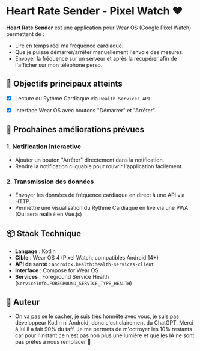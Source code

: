 # Heart Rate Sender - Pixel Watch ❤️

**Heart Rate Sender** est une application pour Wear OS (Google Pixel Watch) permettant de :

- Lire en temps réel ma fréquence cardiaque.
- Que je puisse démarrer/arrêter manuellement l'envoie des mesures.
- Envoyer la fréquence sur un serveur et après la récupérer afin de l'afficher sur mon téléphone perso.


## 🎯 Objectifs principaux atteints

- [x] Lecture du Rythme Cardiaque via `Health Services API`.
- [x] Interface Wear OS avec boutons "Démarrer" et "Arrêter".


## 🚀 Prochaines améliorations prévues

### 1. Notification interactive
- Ajouter un bouton "Arrêter" directement dans la notification.
- Rendre la notification cliquable pour rouvrir l'application facilement.

### 2. Transmission des données
- Envoyer les données de fréquence cardiaque en direct à une API via HTTP.
- Permettre une visualisation du Rythme Cardiaque en live via une PWA (Qui sera réalisé en Vue.js)


## 📦 Stack Technique
- **Langage** : Kotlin
- **Cible** : Wear OS 4 (Pixel Watch, compatibles Android 14+)
- **API de santé** : `androidx.health:health-services-client`
- **Interface** : Compose for Wear OS
- **Services** : Foreground Service Health (`ServiceInfo.FOREGROUND_SERVICE_TYPE_HEALTH`)


## 🧡 Auteur
- On va pas se le cacher, je suis très honnête avec vous, je suis pas développeur Kotlin ni Android, donc c'est clairement du ChatGPT. Merci à lui il a fait 90% du taff. Je me permets de m'octroyer les 10% restants car pour l'instant ce n'est pas non plus une lumière et que les IA ne sont pas prêtes à nous remplacer 🤡

